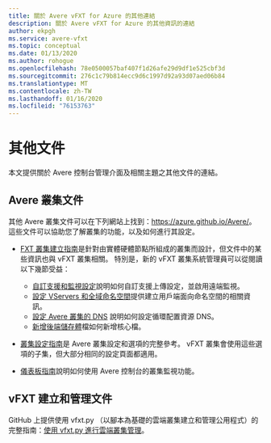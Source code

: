 ```yaml
---
title: 關於 Avere vFXT for Azure 的其他連結
description: 關於 Avere vFXT for Azure 的其他資訊的連結
author: ekpgh
ms.service: avere-vfxt
ms.topic: conceptual
ms.date: 01/13/2020
ms.author: rohogue
ms.openlocfilehash: 78e0500057baf407f1d26afe29d9df1e525cbf3d
ms.sourcegitcommit: 276c1c79b814ecc9d6c1997d92a93d07aed06b84
ms.translationtype: MT
ms.contentlocale: zh-TW
ms.lasthandoff: 01/16/2020
ms.locfileid: "76153763"
---
```

# <a name="additional-documentation"></a>其他文件

本文提供關於 Avere 控制台管理介面及相關主題之其他文件的連結。

## <a name="avere-cluster-documentation"></a>Avere 叢集文件

其他 Avere 叢集文件可以在下列網站上找到：<https://azure.github.io/Avere/>。 這些文件可以協助您了解叢集的功能，以及如何進行其設定。

* [FXT 叢集建立指南](<https://azure.github.io/Avere/#fxt_cluster>)是針對由實體硬體節點所組成的叢集而設計，但文件中的某些資訊也與 vFXT 叢集相關。 特別是，新的 vFXT 叢集系統管理員可以從閱讀以下幾節受益：
  * [自訂支援和監視設定](<https://azure.github.io/Avere/legacy/create_cluster/4_8/html/config_support.html#config-support>)說明如何自訂支援上傳設定，並啟用遠端監視。
  * [設定 VServers 和全域命名空間](<https://azure.github.io/Avere/legacy/create_cluster/4_8/html/config_vserver.html#config-vserver>)提供建立用戶端面向命名空間的相關資訊。
  * [設定 Avere 叢集的 DNS](<https://azure.github.io/Avere/legacy/create_cluster/4_8/html/config_network.html#dns-overview>) 說明如何設定循環配置資源 DNS。
  * [新增後端儲存體](<https://azure.github.io/Avere/legacy/create_cluster/4_8/html/config_core_filer.html#add-core-filer>)檔如何新增核心檔。

* [叢集設定指南](<https://azure.github.io/Avere/#operations>)是 Avere 叢集設定和選項的完整參考。 vFXT 叢集會使用這些選項的子集，但大部分相同的設定頁面都適用。

* [儀表板指南](<https://azure.github.io/Avere/#operations>)說明如何使用 Avere 控制台的叢集監視功能。

## <a name="vfxt-creation-and-management-documentation"></a>vFXT 建立和管理文件

GitHub 上提供使用 vfxt.py （以腳本為基礎的雲端叢集建立和管理公用程式）的完整指南：[使用 vfxt.py 進行雲端叢集管理](https://github.com/Azure/AvereSDK/blob/master/docs/README.md)。
